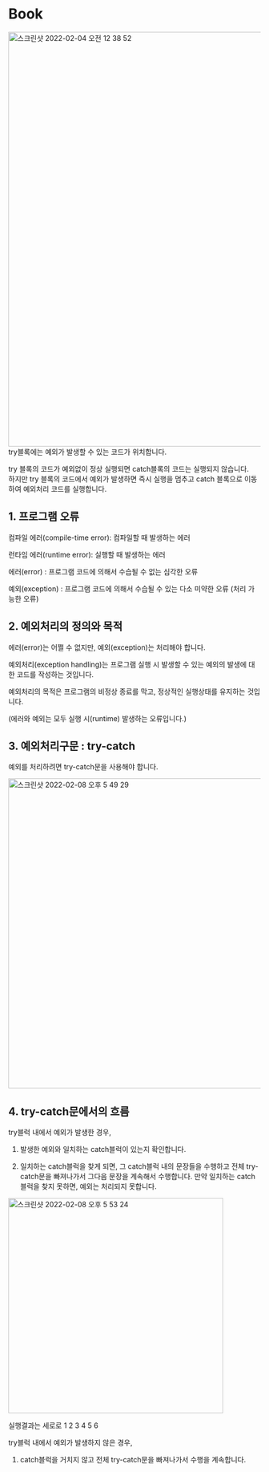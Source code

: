 # Book
<img width="827" alt="스크린샷 2022-02-04 오전 12 38 52" src="https://user-images.githubusercontent.com/86057607/152375508-53ef351c-c1f7-4b8e-9fe7-cf1d4896faf8.png">
try블록에는 예외가 발생할 수 있는 코드가 위치합니다.

try 블록의 코드가 예외없이 정상 실행되면 catch블록의 코드는 실행되지 않습니다.</br>
하지만 try 블록의 코드에서 예외가 발생하면 즉시 실행을 멈추고 catch 블록으로 이동하여 예외처리 코드를 실행합니다.

## 1. 프로그램 오류
 
컴파일 에러(compile-time error): 컴파일할 때 발생하는 에러

런타임 에러(runtime error): 실행할 때 발생하는 에러

에러(error) : 프로그램 코드에 의해서 수습될 수 없는 심각한 오류

예외(exception) : 프로그램 코드에 의해서 수습될 수 있는 다소 미약한 오류 (처리 가능한 오류)

## 2. 예외처리의 정의와 목적
 
에러(error)는 어쩔 수 없지만, 예외(exception)는 처리해야 합니다.

예외처리(exception handling)는 프로그램 실행 시 발생할 수 있는 예외의 발생에 대한 코드를 작성하는 것입니다.

예외처리의 목적은 프로그램의 비정상 종료를 막고, 정상적인 실행상태를 유지하는 것입니다.

(에러와 예외는 모두 실행 시(runtime) 발생하는 오류입니다.)

## 3. 예외처리구문 : try-catch
 
예외를 처리하려면 try-catch문을 사용해야 합니다.


<img width="618" alt="스크린샷 2022-02-08 오후 5 49 29" src="https://user-images.githubusercontent.com/86057607/152951116-36229c14-b535-4639-a7cd-12a275e0afc2.png">

## 4. try-catch문에서의 흐름
 

try블럭 내에서 예외가 발생한 경우,

1. 발생한 예외와 일치하는 catch블럭이 있는지 확인합니다.

2. 일치하는 catch블럭을 찾게 되면, 그 catch블럭 내의 문장들을 수행하고 전체 try-catch문을 빠져나가서 그다음 문장을 계속해서 수행합니다. 만약 일치하는 catch블럭을 찾지 못하면, 예외는 처리되지 못합니다.

<img width="429" alt="스크린샷 2022-02-08 오후 5 53 24" src="https://user-images.githubusercontent.com/86057607/152951767-93a4f923-163f-4bef-b2d1-03427f18eea1.png">

실행결과는 세로로 1 2 3 4 5 6

try블럭 내에서 예외가 발생하지 않은 경우,

1. catch블럭을 거치지 않고 전체 try-catch문을 빠져나가서 수행을 계속합니다.




